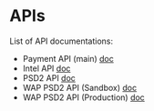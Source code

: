 # APIs

List of API documentations:
* Payment API (main) [doc](https://postman.payout.one/)
* Intel API [doc](https://postman-intel.payout.one/)
* PSD2 API [doc](https://psd2.payout.one/)
* WAP PSD2 API (Sandbox) [doc](https://wap-sa.payout.one/api-docs])
* WAP PSD2 API (Production) [doc](https://wap.payout.one/api-docs])
